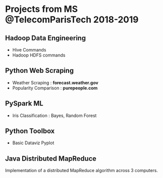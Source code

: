 # Projects from MS @TelecomParisTech 2018-2019

## Hadoop Data Engineering
- Hive Commands
- Hadoop HDFS commands

## Python Web Scraping
- Weather Scraping : **forecast.weather.gov**
- Popularity Comparison : **purepeople.com**

## PySpark ML 
- Iris Classification : Bayes, Random Forest 

## Python Toolbox
- Basic Dataviz Pyplot

## Java Distributed MapReduce
Implementation of a distributed MapReduce algorithm across 3 computers.

